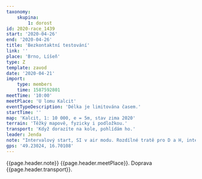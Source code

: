 ```yaml
---
taxonomy:
    skupina:
        1: dorost
id: 2020-race_1439
start: '2020-04-26'
end: '2020-04-26'
title: 'Bezkontaktní testování'
link: ''
place: 'Brno, Líšeň'
type: Z
template: zavod
date: '2020-04-21'
import:
    type: members
    time: 1587592801
meetTime: '10:00'
meetPlace: 'U lomu Kalcit'
eventTypeDescription: 'Délka je limitována časem.'
startTime: ''
map: 'Kalcit, 1: 10 000, e = 5m, stav zima 2020'
terrain: 'Těžký mapově, fyzicky i podložkou.'
transport: 'Když dorazíte na kole, pohlídám ho.'
leader: Jenda
note: "Intervalový start, SI v air modu. Rozdílné tratě pro D a H, intervaly 5 minut\r\n\r\nUrčeno pro dorostence  a případně i eliťáky ZBM (aby nás nebylo moc). Pokud byste mohli jen odpoledne, napište to do přihlášky v členské sekci."
gps: '49.23024, 16.70108'
---
```

{{page.header.note}}
 {{page.header.meetPlace}}. Doprava {{page.header.transport}}.
